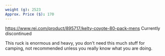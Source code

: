 ```yaml
---
weight (g): 2523
Approx. Price ($): 170
---
```

https://www.rei.com/product/895717/kelty-coyote-80-pack-mens
Currently discontinued

This ruck is enormous and heavy, you don't need this much stuff for camping, not recommended unless you really know what you are doing.